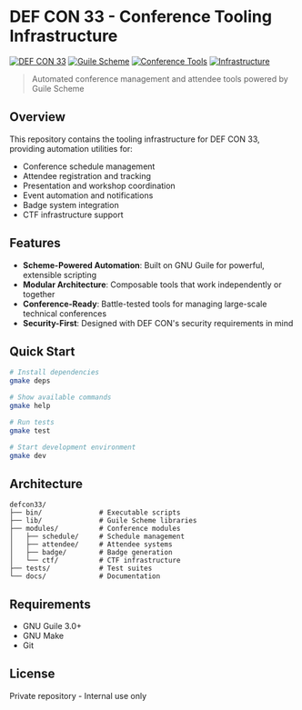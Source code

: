# DEF CON 33 - Conference Tooling Infrastructure

[![DEF CON 33](https://img.shields.io/badge/DEF%20CON-33-black?style=for-the-badge&logo=def-con)](https://defcon.org)
[![Guile Scheme](https://img.shields.io/badge/Guile-Scheme-blue?style=for-the-badge&logo=gnu)](https://www.gnu.org/software/guile/)
[![Conference Tools](https://img.shields.io/badge/Conference-Tools-green?style=for-the-badge)](https://github.com/dsp-dr/defcon33)
[![Infrastructure](https://img.shields.io/badge/Tooling-Infrastructure-purple?style=for-the-badge)](https://github.com/dsp-dr/defcon33)

> Automated conference management and attendee tools powered by Guile Scheme

## Overview

This repository contains the tooling infrastructure for DEF CON 33, providing automation utilities for:

- Conference schedule management
- Attendee registration and tracking
- Presentation and workshop coordination
- Event automation and notifications
- Badge system integration
- CTF infrastructure support

## Features

- **Scheme-Powered Automation**: Built on GNU Guile for powerful, extensible scripting
- **Modular Architecture**: Composable tools that work independently or together
- **Conference-Ready**: Battle-tested tools for managing large-scale technical conferences
- **Security-First**: Designed with DEF CON's security requirements in mind

## Quick Start

```bash
# Install dependencies
gmake deps

# Show available commands
gmake help

# Run tests
gmake test

# Start development environment
gmake dev
```

## Architecture

```
defcon33/
├── bin/              # Executable scripts
├── lib/              # Guile Scheme libraries
├── modules/          # Conference modules
│   ├── schedule/     # Schedule management
│   ├── attendee/     # Attendee systems
│   ├── badge/        # Badge generation
│   └── ctf/          # CTF infrastructure
├── tests/            # Test suites
└── docs/             # Documentation
```

## Requirements

- GNU Guile 3.0+
- GNU Make
- Git

## License

Private repository - Internal use only
